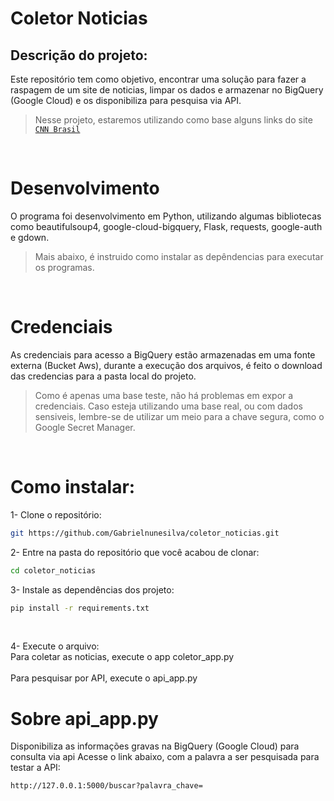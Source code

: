 # Coletor Noticias

## Descrição do projeto:

Este repositório tem como objetivo, encontrar uma solução para fazer a raspagem de um site de noticias, limpar os dados e armazenar no BigQuery (Google Cloud) e os disponibiliza para pesquisa via API.
>Nesse projeto, estaremos utilizando como base alguns links do site [`CNN Brasil`](https://www.cnnbrasil.com.br)


<br />

# Desenvolvimento

O programa foi desenvolvimento em Python, utilizando algumas bibliotecas como beautifulsoup4, google-cloud-bigquery, Flask, requests, google-auth e gdown.
>Mais abaixo, é instruido como instalar as depêndencias para executar os programas. 

<br />

# Credenciais

As credenciais para acesso a BigQuery estão armazenadas em uma fonte externa (Bucket Aws), durante a execução dos arquivos, é feito o download das credencias para a pasta local do projeto. 
>Como é apenas uma base teste, não há problemas em expor a credenciais. Caso esteja utilizando uma base real, ou com dados sensiveis, lembre-se de utilizar um meio para a chave segura, como o Google Secret Manager.

<br />

# Como instalar:
1- Clone o repositório:
```sh
git https://github.com/Gabrielnunesilva/coletor_noticias.git
```

2- Entre na pasta do repositório que você acabou de clonar:
```sh
cd coletor_noticias
```

3- Instale as dependências dos projeto:
```sh
pip install -r requirements.txt
```
<br />

4- Execute o arquivo:
<br />
Para coletar as noticias, execute o app coletor_app.py  
<br />
Para pesquisar por API,  execute o api_app.py
<br />

# Sobre api_app.py
Disponibiliza as informações gravas na BigQuery (Google Cloud)  para consulta via api
Acesse o link abaixo, com a palavra a ser pesquisada para testar a API:
```sh
http://127.0.0.1:5000/buscar?palavra_chave=
```
>



